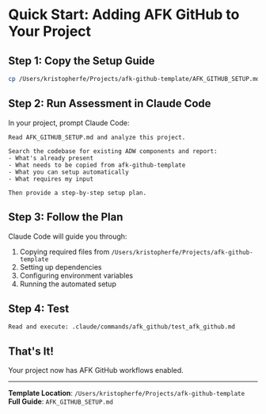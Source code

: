 # Quick Start: Adding AFK GitHub to Your Project

## Step 1: Copy the Setup Guide
```bash
cp /Users/kristopherfe/Projects/afk-github-template/AFK_GITHUB_SETUP.md /path/to/your-project/
```

## Step 2: Run Assessment in Claude Code
In your project, prompt Claude Code:
```
Read AFK_GITHUB_SETUP.md and analyze this project.

Search the codebase for existing ADW components and report:
- What's already present
- What needs to be copied from afk-github-template
- What you can setup automatically
- What requires my input

Then provide a step-by-step setup plan.
```

## Step 3: Follow the Plan
Claude Code will guide you through:
1. Copying required files from `/Users/kristopherfe/Projects/afk-github-template`
2. Setting up dependencies
3. Configuring environment variables
4. Running the automated setup

## Step 4: Test
```
Read and execute: .claude/commands/afk_github/test_afk_github.md
```

## That's It!
Your project now has AFK GitHub workflows enabled.

---

**Template Location**: `/Users/kristopherfe/Projects/afk-github-template`
**Full Guide**: `AFK_GITHUB_SETUP.md`
